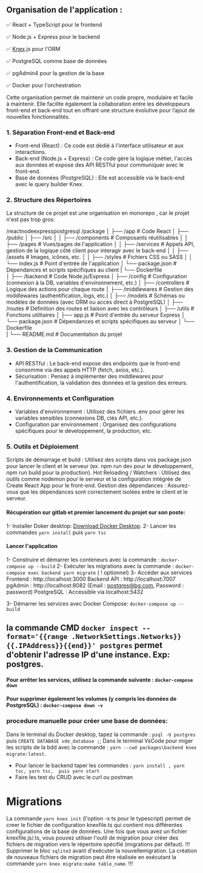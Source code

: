 ## Organisation de l'application :
✅ React + TypeScript pour le frontend

✅ Node.js + Express pour le backend

✅ [Knex](https://knexjs.org/guide/).js pour l'ORM 

✅ PostgreSQL comme base de données

✅ pgAdmin4 pour la gestion de la base

✅ Docker pour l'orchestration

Cette organisation permet de maintenir un code propre, modulaire et facile à maintenir. 
Elle facilite également la collaboration entre les développeurs front-end et back-end tout en offrant une structure évolutive pour l’ajout de nouvelles fonctionnalités.

### 1. Séparation Front-end et Back-end
- Front-end (React) :
Ce code est dédié à l'interface utilisateur et aux interactions.
- Back-end (Node.js + Express) :
Ce code gère la logique métier, l'accès aux données et expose des API RESTful pour communiquer avec le front-end.
- Base de données (PostgreSQL) :
Elle est accessible via le back-end avec le query builder Knex.
### 2. Structure des Répertoires
La structure de ce projet est une organisation en monorepo , car le projet n'est pas trop gros:


/reactnodeexpresspostgresql
/package
│
├── /app                # Code React
│   ├── /public
│   ├── /src
│   │   ├── /components    # Composants réutilisables
│   │   ├── /pages         # Vues/pages de l'application
│   │   ├── /services      # Appels API, gestion de la logique côté client pour interagir avec le back-end
│   │   ├── /assets        # Images, icônes, etc.
│   │   ├── /styles        # Fichiers CSS ou SASS
│   │   └── index.js       # Point d'entrée de l'application
│   └── package.json       # Dépendances et scripts spécifiques au client
|   └── Dockerfile       
│
├── /backend               # Code Node.js/Express
│   ├── /config            # Configuration (connexion à la DB, variables d'environnement, etc.)
│   ├── /controllers       # Logique des actions pour chaque route
│   ├── /middlewares       # Gestion des middlewares (authentification, logs, etc.)
│   ├── /models            # Schémas ou modèles de données (avec ORM ou accès direct à PostgreSQL)
│   ├── /routes            # Définition des routes et liaison avec les contrôleurs
│   ├── /utils             # Fonctions utilitaires
│   ├── app.js             # Point d'entrée du serveur Express
│   └── package.json       # Dépendances et scripts spécifiques au serveur
│   └── Dockerfile   
|
└── README.md              # Documentation du projet

### 3. Gestion de la Communication
- API RESTful :
Le back-end expose des endpoints que le front-end consomme via des appels HTTP (fetch, axios, etc.).
- Sécurisation :
Pensez à implémenter des middlewares pour l'authentification, la validation des données et la gestion des erreurs.

### 4. Environnements et Configuration
- Variables d'environnement :
Utilisez des fichiers .env pour gérer les variables sensibles (connexions DB, clés API, etc.).
- Configuration par environnement :
Organisez des configurations spécifiques pour le développement, la production, etc.


### 5. Outils et Déploiement
Scripts de démarrage et build :
Utilisez des scripts dans vos package.json pour lancer le client et le serveur (ex. npm run dev pour le développement, npm run build pour la production).
Hot Reloading / Watchers :
Utilisez des outils comme nodemon pour le serveur et la configuration intégrée de Create React App pour le front-end.
Gestion des dépendances :
Assurez-vous que les dépendances sont correctement isolées entre le client et le serveur.

#### Récupération sur gitlab et premier lancement du projet sur son poste:
1- Installer Doker desktop: [Download Docker Desktop](https://desktop.docker.com/win/main/amd64/181591/Docker%20Desktop%20Installer.exe).
2- Lancer les commandes `yarn install` puis `yarn tsc`

#### Lancer l'application
1- Construire et démarrer les conteneurs avec la commande : `docker-compose up --build` 
2- Exécuter les migrations avec la commande : `docker-compose exec backend yarn migrate` ( ! optionnel)
3️- Accéder aux services
Frontend : http://localhost:3000
Backend API : http://localhost:7007
pgAdmin : http://localhost:8082
(Email : postgres@bg.com, Password : password)
PostgreSQL : Accessible via localhost:5432


3- Démarrer les services avec Docker Compose: `docker-compose up --build`

## la commande CMD `docker inspect --format='{{range .NetworkSettings.Networks}}{{.IPAddress}}{{end}}' postgres` permet d'obtenir l'adresse IP d'une instance. Exp: postgres.

#### Pour arrêter les services, utilisez la commande suivante : `docker-compose down`

####  Pour supprimer également les volumes (y compris les données de PostgreSQL) : `docker-compose down -v`

### procedure manuelle pour créer une base de données:
Dans le terminal du Docker desktop, tapez la commande : `psql -U postgres` puis `CREATE DATABASE vde_database ;`;
Dans le terminal VsCode pour miger les scripts de la bdd avec la commande : `yarn --cwd packages\backend knex migrate:latest`.

-   Pour lancer le backend taper les commandes  : `yarn install , yarn tsc, yarn tsc,  puis yarn start`
-   Faire les test du CRUD avec le curl ou postman


# Migrations
La commande `yarn knex init` (l'option -x ts pour le typescript) permet de creer le fichier de configuration knexfile.ts qui contient nos différentes configurations de la base de données. Une fois que vous avez un fichier knexfile.js/.ts, vous pouvez utiliser l'outil de migration pour créer des fichiers de migration vers le répertoire spécifié (migrations par défaut). 
!!! Supprimer le bloc `sqlite3` avant d'exécuter la nouvellemigration.
La création de nouveaux fichiers de migration peut être réalisée en exécutant la commande `yarn knex migrate:make table_name`. 
!!! 

<!-- ///////////////////////////
Erreur : exec /app/entrypoint.sh: no such file or directory => assurez-vous que le fichier entrypoint.sh utilise des fins de ligne Unix (LF) et non Windows (CRLF).
yarn cache clean --force
rm -rf node_modules yarn.lock  # (Sous Linux/macOS)
chmod 755 nodce_modules
rmdir /s /q node_modules & del yarn.lock  # (Sous Windows CMD)
yarn install

chmod -R 755 node_modules

Les droits d’exécution : chmod +x packages/backend/entrypoint.sh 
"start": "cross-env PORT=3000 react-scripts start",

-->
